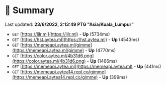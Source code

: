 # 📖 Summary
Last updated: **23/6/2022, 2:13:49 PTG "Asia/Kuala_Lumpur"**

- `GET` [https://lilr.ml](https://lilr.ml) - **Up** (5734ms)
- `GET` [https://hst.aytea.ml](https://hst.aytea.ml) - **Up** (4543ms)
- `GET` [https://memeapi.aytea.ml/gimme](https://memeapi.aytea.ml/gimme) - **Up** (4770ms)
- `GET` [https://color.aytea.ml/4b31d6.png](https://color.aytea.ml/4b31d6.png) - **Up** (1466ms)
- `GET` [https://memeapi.aytea.ml](https://memeapi.aytea.ml) - **Up** (441ms)
- `GET` [https://memeapi.aytea14.repl.co/gimme](https://memeapi.aytea14.repl.co/gimme) - **Up** (399ms)
